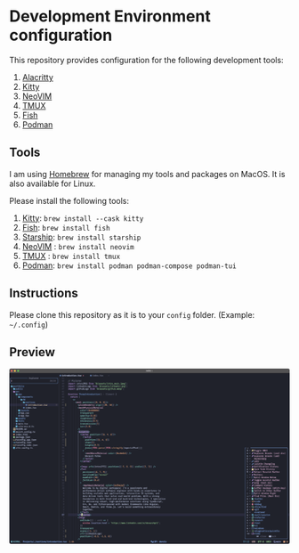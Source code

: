 # Development Environment configuration

This repository provides configuration for the following development tools:

1. [Alacritty](https://alacritty.org/)
2. [Kitty](https://sw.kovidgoyal.net/kitty/)
3. [NeoVIM](https://neovim.io/)
4. [TMUX](https://github.com/tmux/tmux/wiki)
5. [Fish](https://fishshell.com/)
6. [Podman](https://podman.io/)

## Tools

I am using [Homebrew](https://brew.sh/) for managing my tools and packages on MacOS. It is also available for Linux.

Please install the following tools:

1. [Kitty](https://sw.kovidgoyal.net/kitty/): `brew install --cask kitty`
2. [Fish](https://fishshell.com/): `brew install fish`
3. [Starship](https://starship.rs/): `brew install starship`
4. [NeoVIM](https://neovim.io/) : `brew install neovim`
5. [TMUX](https://github.com/tmux/tmux/wiki) : `brew install tmux`
6. [Podman](https://podman.io/): `brew install podman podman-compose podman-tui`

## Instructions

Please clone this repository as it is to your `config` folder. (Example: `~/.config`)

## Preview

![preview](./preview.png)
